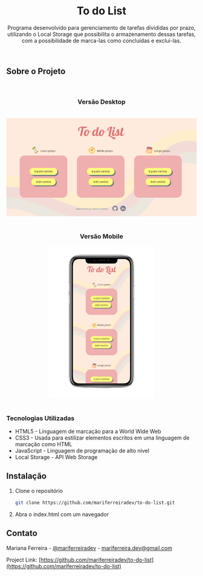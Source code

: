<br />
<p align="center">
  <h1 align="center">To do List</h1>

  <p align="center">
    Programa desenvolvido para gerenciamento de tarefas divididas por prazo, utilizando o Local Storage que possibilita o armazenamento dessas tarefas, com a possibilidade de marca-las como concluídas e exclui-las.
  </p>
  <br />
</p>


## Sobre o Projeto

<br />
<div align="center">

  ### Versão Desktop
  
  <br />
  <img src="./assets/img/to-do-list-pc.png" alt="Gerenciador de tarefas" />
  <br />
  <br />

  ### Versão Mobile

  <img src="./assets/img/to-do-list-celular.png" alt="Gerenciador de tarefas" height = "400px"/>
</div>
<br />

### Tecnologias Utilizadas

* HTML5 - Linguagem de marcação para a World Wide Web
* CSS3 - Usada para estilizar elementos escritos em uma linguagem de marcação como HTML
* JavaScript - Linguagem de programação de alto nivel
* Local Storage -  API Web Storage

## Instalação

1. Clone o repositório
   ```sh
   git clone https://github.com/mariferreiradev/to-do-list.git
   ```
2. Abra o index.html com um navegador

## Contato

Mariana Ferreira - [@mariferreiradev](https://www.linkedin.com/in/mariferreiradev/) - mariferreira.dev@gmail.com

Project Link: [https://github.com/mariferreiradev/to-do-list](https://github.com/mariferreiradev/to-do-list)